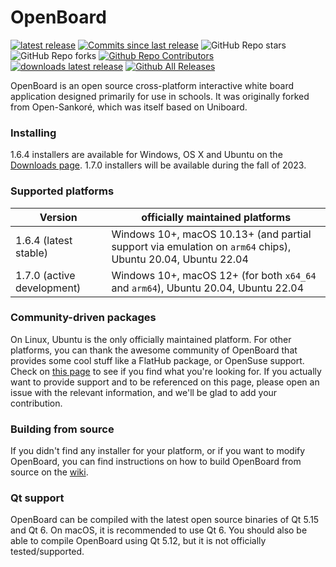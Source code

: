 # OpenBoard
[![latest release](https://img.shields.io/github/v/release/OpenBoard-org/openboard.svg)]()
[![Commits since last release](https://img.shields.io/github/commits-since/OpenBoard-org/openboard/v1.6.4/dev)]()
![GitHub Repo stars](https://img.shields.io/github/stars/OpenBoard-org/openboard)
![GitHub Repo forks](https://img.shields.io/github/forks/OpenBoard-org/openboard)
[![Github Repo Contributors](https://img.shields.io/github/contributors/OpenBoard-org/openboard.svg)]()
[![downloads latest release](https://img.shields.io/github/downloads/OpenBoard-org/openboard/v1.6.4/total)]()
[![Github All Releases](https://img.shields.io/github/downloads/OpenBoard-org/OpenBoard/total.svg)]()

OpenBoard is an open source cross-platform interactive white board application designed primarily for use in schools. It was originally forked from Open-Sankoré, which was itself based on Uniboard.

### Installing
1.6.4 installers are available for Windows, OS X and Ubuntu on the [Downloads page](https://github.com/OpenBoard-org/OpenBoard/wiki/Downloads). 1.7.0 installers will be available during the fall of 2023.

### Supported platforms 

| Version   | officially maintained platforms | 
|------------|--------------------------------------------------------|
| 1.6.4 (latest stable)     | Windows 10+, macOS 10.13+ (and partial support via emulation on `arm64` chips), Ubuntu 20.04, Ubuntu 22.04  |
| 1.7.0 (active development)     | Windows 10+, macOS 12+ (for both `x64_64` and `arm64`), Ubuntu 20.04, Ubuntu 22.04 |

### Community-driven packages
On Linux, Ubuntu is the only officially maintained platform. For other platforms, you can thank the awesome community of OpenBoard that provides some cool stuff like a FlatHub package, or OpenSuse support. Check on [this page](https://github.com/OpenBoard-org/OpenBoard/wiki/Downloads) to see if you find what you're looking for. If you actually want to provide support and to be referenced on this page, please open an issue with the relevant information, and we'll be glad to add your contribution.

### Building from source
If you didn't find any installer for your platform, or if you want to modify OpenBoard, you can find instructions on how to build OpenBoard from source on the [wiki](https://github.com/OpenBoard-org/OpenBoard/wiki/Build-OpenBoard-from-source).

### Qt support
OpenBoard can be compiled with the latest open source binaries of Qt 5.15 and Qt 6. On macOS, it is recommended to use Qt 6. You should also be able to compile OpenBoard using Qt 5.12, but it is not officially tested/supported.
